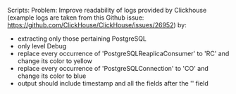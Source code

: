 Scripts: 
Problem: Improve readability of logs provided by Clickhouse  (example logs are taken from this Github issue: 
https://github.com/ClickHouse/ClickHouse/issues/26952) by:
- extracting only those pertaining PostgreSQL
- only level Debug
- replace  every occurrence of 'PostgreSQLReaplicaConsumer' to 'RC' and change its color to yellow
- replace every occurrence of 'PostgreSQLConnection' to 'CO' and change its color to blue
- output should include timestamp and all the fields after the '<Debug>' field